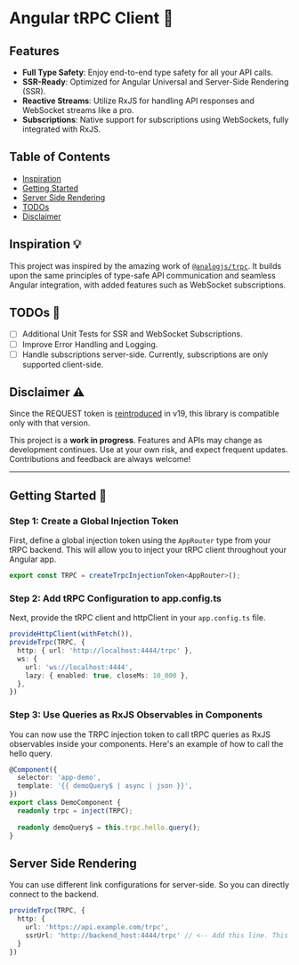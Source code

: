 # Angular tRPC Client 🚀

## Features
- **Full Type Safety**: Enjoy end-to-end type safety for all your API calls.
- **SSR-Ready**: Optimized for Angular Universal and Server-Side Rendering (SSR).
- **Reactive Streams**: Utilize RxJS for handling API responses and WebSocket streams like a pro.
- **Subscriptions**: Native support for subscriptions using WebSockets, fully integrated with RxJS.


## Table of Contents
- [Inspiration](#inspiration-)
- [Getting Started](#getting-started-)
- [Server Side Rendering](#server-side-rendering)
- [TODOs](#todos-)
- [Disclaimer](#disclaimer-)

## Inspiration 💡

This project was inspired by the amazing work of [`@analogjs/trpc`](https://github.com/analogjs/analog/tree/main/packages/trpc). It builds upon the same principles of type-safe API communication and seamless Angular integration, with added features such as WebSocket subscriptions.

## TODOs 📝

- [ ] Additional Unit Tests for SSR and WebSocket Subscriptions.
- [ ] Improve Error Handling and Logging.
- [ ] Handle subscriptions server-side. Currently, subscriptions are only supported client-side.

## Disclaimer ⚠️

Since the REQUEST token is [reintroduced](https://github.com/angular/angular-cli/pull/28463) in v19, this library is compatible only with that version.

This project is a **work in progress**. Features and APIs may change as development continues. Use at your own risk, and expect frequent updates. Contributions and feedback are always welcome!

---

## Getting Started 🚀

### Step 1: Create a Global Injection Token

First, define a global injection token using the `AppRouter` type from your tRPC backend. This will allow you to inject your tRPC client throughout your Angular app.

```typescript
export const TRPC = createTrpcInjectionToken<AppRouter>();
```

### Step 2: Add tRPC Configuration to app.config.ts
Next, provide the tRPC client and httpClient in your `app.config.ts` file.
```typescript
provideHttpClient(withFetch()),
provideTrpc(TRPC, {
  http: { url: 'http://localhost:4444/trpc' },
  ws: {
    url: 'ws://localhost:4444',
    lazy: { enabled: true, closeMs: 10_000 },
  },
})
```

### Step 3: Use Queries as RxJS Observables in Components
You can now use the TRPC injection token to call tRPC queries as RxJS observables inside your components. Here's an example of how to call the hello query.
```typescript
@Component({
  selector: 'app-demo',
  template: '{{ demoQuery$ | async | json }}',
})
export class DemoComponent {
  readonly trpc = inject(TRPC);
  
  readonly demoQuery$ = this.trpc.hello.query();
}
```

## Server Side Rendering
You can use different link configurations for server-side. So you can directly connect to the backend.
```typescript
provideTrpc(TRPC, {
  http: {
    url: 'https://api.example.com/trpc',
    ssrUrl: 'http://backend_host:4444/trpc' // <-- Add this line. This host will be used on the server
  }
})
```
